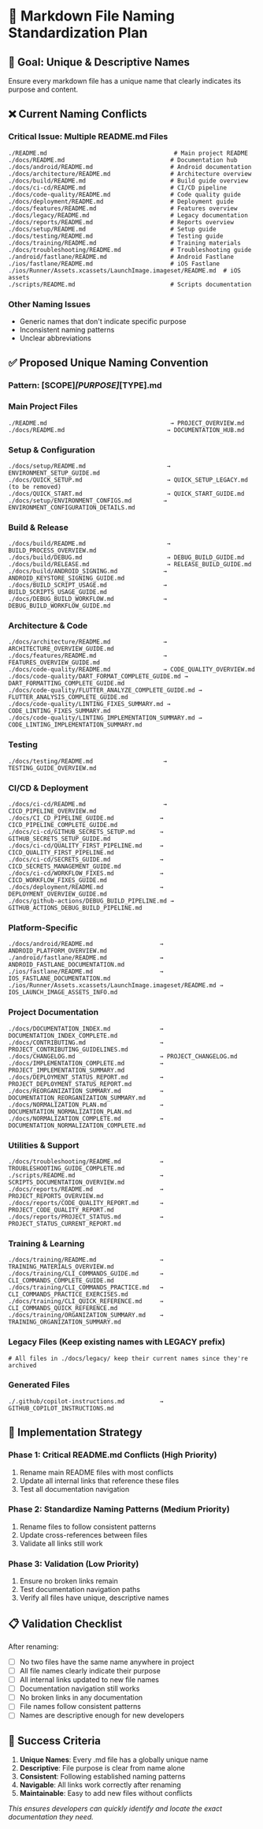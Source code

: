 # 📝 Markdown File Naming Standardization Plan

## 🎯 Goal: Unique & Descriptive Names
Ensure every markdown file has a unique name that clearly indicates its purpose and content.

## ❌ Current Naming Conflicts

### **Critical Issue: Multiple README.md Files**
```
./README.md                                    # Main project README
./docs/README.md                              # Documentation hub
./docs/android/README.md                      # Android documentation
./docs/architecture/README.md                 # Architecture overview
./docs/build/README.md                        # Build guide overview
./docs/ci-cd/README.md                        # CI/CD pipeline
./docs/code-quality/README.md                 # Code quality guide
./docs/deployment/README.md                   # Deployment guide
./docs/features/README.md                     # Features overview
./docs/legacy/README.md                       # Legacy documentation
./docs/reports/README.md                      # Reports overview
./docs/setup/README.md                        # Setup guide
./docs/testing/README.md                      # Testing guide
./docs/training/README.md                     # Training materials
./docs/troubleshooting/README.md              # Troubleshooting guide
./android/fastlane/README.md                  # Android Fastlane
./ios/fastlane/README.md                      # iOS Fastlane
./ios/Runner/Assets.xcassets/LaunchImage.imageset/README.md  # iOS assets
./scripts/README.md                           # Scripts documentation
```

### **Other Naming Issues**
- Generic names that don't indicate specific purpose
- Inconsistent naming patterns
- Unclear abbreviations

## ✅ Proposed Unique Naming Convention

### **Pattern: [SCOPE]_[PURPOSE]_[TYPE].md**

### **Main Project Files**
```
./README.md                                   → PROJECT_OVERVIEW.md
./docs/README.md                             → DOCUMENTATION_HUB.md
```

### **Setup & Configuration**
```
./docs/setup/README.md                       → ENVIRONMENT_SETUP_GUIDE.md
./docs/QUICK_SETUP.md                        → QUICK_SETUP_LEGACY.md (to be removed)
./docs/QUICK_START.md                        → QUICK_START_GUIDE.md
./docs/setup/ENVIRONMENT_CONFIGS.md         → ENVIRONMENT_CONFIGURATION_DETAILS.md
```

### **Build & Release**
```
./docs/build/README.md                       → BUILD_PROCESS_OVERVIEW.md
./docs/build/DEBUG.md                        → DEBUG_BUILD_GUIDE.md
./docs/build/RELEASE.md                      → RELEASE_BUILD_GUIDE.md
./docs/build/ANDROID_SIGNING.md             → ANDROID_KEYSTORE_SIGNING_GUIDE.md
./docs/BUILD_SCRIPT_USAGE.md                → BUILD_SCRIPTS_USAGE_GUIDE.md
./docs/DEBUG_BUILD_WORKFLOW.md              → DEBUG_BUILD_WORKFLOW_GUIDE.md
```

### **Architecture & Code**
```
./docs/architecture/README.md               → ARCHITECTURE_OVERVIEW_GUIDE.md
./docs/features/README.md                   → FEATURES_OVERVIEW_GUIDE.md
./docs/code-quality/README.md               → CODE_QUALITY_OVERVIEW.md
./docs/code-quality/DART_FORMAT_COMPLETE_GUIDE.md → DART_FORMATTING_COMPLETE_GUIDE.md
./docs/code-quality/FLUTTER_ANALYZE_COMPLETE_GUIDE.md → FLUTTER_ANALYSIS_COMPLETE_GUIDE.md
./docs/code-quality/LINTING_FIXES_SUMMARY.md → CODE_LINTING_FIXES_SUMMARY.md
./docs/code-quality/LINTING_IMPLEMENTATION_SUMMARY.md → CODE_LINTING_IMPLEMENTATION_SUMMARY.md
```

### **Testing**
```
./docs/testing/README.md                    → TESTING_GUIDE_OVERVIEW.md
```

### **CI/CD & Deployment**
```
./docs/ci-cd/README.md                      → CICD_PIPELINE_OVERVIEW.md
./docs/CI_CD_PIPELINE_GUIDE.md             → CICD_PIPELINE_COMPLETE_GUIDE.md
./docs/ci-cd/GITHUB_SECRETS_SETUP.md       → GITHUB_SECRETS_SETUP_GUIDE.md
./docs/ci-cd/QUALITY_FIRST_PIPELINE.md     → CICD_QUALITY_FIRST_PIPELINE.md
./docs/ci-cd/SECRETS_GUIDE.md              → CICD_SECRETS_MANAGEMENT_GUIDE.md
./docs/ci-cd/WORKFLOW_FIXES.md             → CICD_WORKFLOW_FIXES_GUIDE.md
./docs/deployment/README.md                → DEPLOYMENT_OVERVIEW_GUIDE.md
./docs/github-actions/DEBUG_BUILD_PIPELINE.md → GITHUB_ACTIONS_DEBUG_BUILD_PIPELINE.md
```

### **Platform-Specific**
```
./docs/android/README.md                   → ANDROID_PLATFORM_OVERVIEW.md
./android/fastlane/README.md               → ANDROID_FASTLANE_DOCUMENTATION.md
./ios/fastlane/README.md                   → IOS_FASTLANE_DOCUMENTATION.md
./ios/Runner/Assets.xcassets/LaunchImage.imageset/README.md → IOS_LAUNCH_IMAGE_ASSETS_INFO.md
```

### **Project Documentation**
```
./docs/DOCUMENTATION_INDEX.md              → DOCUMENTATION_INDEX_COMPLETE.md
./docs/CONTRIBUTING.md                     → PROJECT_CONTRIBUTING_GUIDELINES.md
./docs/CHANGELOG.md                        → PROJECT_CHANGELOG.md
./docs/IMPLEMENTATION_COMPLETE.md          → PROJECT_IMPLEMENTATION_SUMMARY.md
./docs/DEPLOYMENT_STATUS_REPORT.md         → PROJECT_DEPLOYMENT_STATUS_REPORT.md
./docs/REORGANIZATION_SUMMARY.md           → DOCUMENTATION_REORGANIZATION_SUMMARY.md
./docs/NORMALIZATION_PLAN.md               → DOCUMENTATION_NORMALIZATION_PLAN.md
./docs/NORMALIZATION_COMPLETE.md           → DOCUMENTATION_NORMALIZATION_COMPLETE.md
```

### **Utilities & Support**
```
./docs/troubleshooting/README.md           → TROUBLESHOOTING_GUIDE_COMPLETE.md
./scripts/README.md                        → SCRIPTS_DOCUMENTATION_OVERVIEW.md
./docs/reports/README.md                   → PROJECT_REPORTS_OVERVIEW.md
./docs/reports/CODE_QUALITY_REPORT.md      → PROJECT_CODE_QUALITY_REPORT.md
./docs/reports/PROJECT_STATUS.md           → PROJECT_STATUS_CURRENT_REPORT.md
```

### **Training & Learning**
```
./docs/training/README.md                  → TRAINING_MATERIALS_OVERVIEW.md
./docs/training/CLI_COMMANDS_GUIDE.md      → CLI_COMMANDS_COMPLETE_GUIDE.md
./docs/training/CLI_COMMANDS_PRACTICE.md   → CLI_COMMANDS_PRACTICE_EXERCISES.md
./docs/training/CLI_QUICK_REFERENCE.md     → CLI_COMMANDS_QUICK_REFERENCE.md
./docs/training/ORGANIZATION_SUMMARY.md    → TRAINING_ORGANIZATION_SUMMARY.md
```

### **Legacy Files (Keep existing names with LEGACY prefix)**
```
# All files in ./docs/legacy/ keep their current names since they're archived
```

### **Generated Files**
```
./.github/copilot-instructions.md          → GITHUB_COPILOT_INSTRUCTIONS.md
```

## 🔧 Implementation Strategy

### **Phase 1: Critical README.md Conflicts (High Priority)**
1. Rename main README files with most conflicts
2. Update all internal links that reference these files
3. Test all documentation navigation

### **Phase 2: Standardize Naming Patterns (Medium Priority)**  
1. Rename files to follow consistent patterns
2. Update cross-references between files
3. Validate all links still work

### **Phase 3: Validation (Low Priority)**
1. Ensure no broken links remain
2. Test documentation navigation paths
3. Verify all files have unique, descriptive names

## 📋 Validation Checklist

After renaming:
- [ ] No two files have the same name anywhere in project
- [ ] All file names clearly indicate their purpose
- [ ] All internal links updated to new file names
- [ ] Documentation navigation still works
- [ ] No broken links in any documentation
- [ ] File names follow consistent patterns
- [ ] Names are descriptive enough for new developers

## 🎯 Success Criteria

1. **Unique Names**: Every .md file has a globally unique name
2. **Descriptive**: File purpose is clear from name alone
3. **Consistent**: Following established naming patterns
4. **Navigable**: All links work correctly after renaming
5. **Maintainable**: Easy to add new files without conflicts

*This ensures developers can quickly identify and locate the exact documentation they need.*
